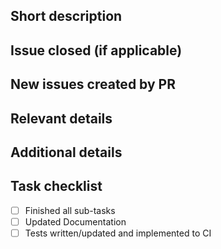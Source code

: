 ## Short description

## Issue closed (if applicable)

## New issues created by PR

## Relevant details

## Additional details

## Task checklist
- [ ] Finished all sub-tasks
- [ ] Updated Documentation
- [ ] Tests written/updated and implemented to CI
